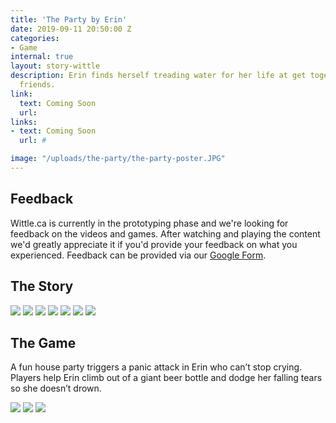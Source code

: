 ```yaml
---
title: 'The Party by Erin'
date: 2019-09-11 20:50:00 Z
categories:
- Game
internal: true
layout: story-wittle
description: Erin finds herself treading water for her life at get together of close
  friends.
link:
  text: Coming Soon
  url: 
links:
- text: Coming Soon
  url: #

image: "/uploads/the-party/the-party-poster.JPG"
---
```


## Feedback
Wittle.ca is currently in the prototyping phase and we're looking for feedback on the videos and games. After watching and playing the content we'd greatly appreciate it if you'd provide your feedback on what you experienced. Feedback can be provided via our [Google Form](https://forms.gle/GrhbAUCedm2HG7xJ9).

## The Story
<img src="{{site.baseurl}}/uploads/the-party/the-party-story-02-800x800.jpg">
<img src="{{site.baseurl}}/uploads/the-party/the-party-story-04-800x800.jpg">
<img src="{{site.baseurl}}/uploads/the-party/the-party-story-05-800x800.jpg">
<img src="{{site.baseurl}}/uploads/the-party/the-party-story-06-800x800.jpg">
<img src="{{site.baseurl}}/uploads/the-party/the-party-story-07-800x800.jpg">
<img src="{{site.baseurl}}/uploads/the-party/the-party-story-08-800x800.jpg">
<img src="{{site.baseurl}}/uploads/the-party/the-party-story-01-800x800.jpg">



## The Game
A fun house party triggers a panic attack in Erin who can’t stop crying. Players help Erin climb out of a giant beer bottle and dodge her falling tears so she doesn’t drown.

<img src="{{site.baseurl}}/uploads/the-party/the-party-game-800x800.jpg">
<img src="{{site.baseurl}}/uploads/the-party/the-party-story-03-800x800.jpg">

<img src="{{site.baseurl}}/uploads/the-party/the-party-800x800.jpg">